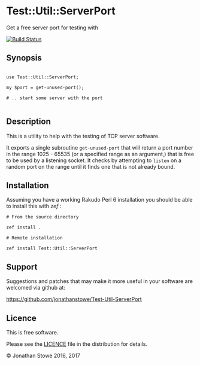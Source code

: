# Test::Util::ServerPort 

Get a free server port for testing with

[![Build Status](https://travis-ci.org/jonathanstowe/Test-Util-ServerPort.svg?branch=master)](https://travis-ci.org/jonathanstowe/Test-Util-ServerPort)

## Synopsis

```

use Test::Util::ServerPort;

my $port = get-unused-port();

# .. start some server with the port


```

## Description

This is a utility to help with the testing of TCP server software.

It exports a single subroutine ```get-unused-port``` that will return
a port number in the range 1025 - 65535 (or a specified range
as an argument,) that is free to be used by a listening socket. It
checks by attempting to ```listen``` on a random port on the range
until it finds one that is not already bound.

## Installation

Assuming you have a working Rakudo Perl 6 installation you should be able to
install this with *zef* :

    # From the source directory
   
    zef install .

    # Remote installation

    zef install Test::Util::ServerPort

## Support

Suggestions and patches that may make it more useful in your software
are welcomed via github at:

https://github.com/jonathanstowe/Test-Util-ServerPort

## Licence

This is free software.

Please see the [LICENCE](LICENCE) file in the distribution for details.

© Jonathan Stowe 2016, 2017

